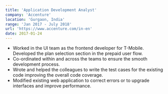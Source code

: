 ```yaml
---
title: 'Application Development Analyst'
company: 'Accenture'
location: 'Gurgaon, India'
range: 'Jan 2017 - July 2018'
url: 'https://www.accenture.com/in-en'
date: 2017-01-24
---
```


- Worked in the UI team as the frontend developer for T-Mobile. Developed the plan selection section in the prepaid user flow.
- Co-ordinated within and across the teams to ensure the smooth development process.
- Wrote and helped the colleagues to write the test cases for the existing code improving the overall code coverage.
- Modified existing web application to correct errors or to upgrade interfaces and improve performance.
